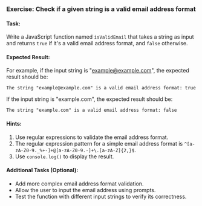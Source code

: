 ### Exercise: Check if a given string is a valid email address format

#### Task:
Write a JavaScript function named `isValidEmail` that takes a string as input and returns `true` if it's a valid email address format, and `false` otherwise.

#### Expected Result:
For example, if the input string is "example@example.com", the expected result should be:
```
The string "example@example.com" is a valid email address format: true
```
If the input string is "example.com", the expected result should be:
```
The string "example.com" is a valid email address format: false
```

#### Hints:
1. Use regular expressions to validate the email address format.
2. The regular expression pattern for a simple email address format is `^[a-zA-Z0-9._%+-]+@[a-zA-Z0-9.-]+\.[a-zA-Z]{2,}$`.
3. Use `console.log()` to display the result.

#### Additional Tasks (Optional):
- Add more complex email address format validation.
- Allow the user to input the email address using prompts.
- Test the function with different input strings to verify its correctness.

